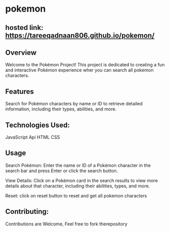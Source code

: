 # pokemon

## hosted link: https://tareeqadnaan806.github.io/pokemon/

## Overview
Welcome to the Pokémon Project! This project is dedicated to creating a fun and interactive Pokémon experience wher you can search all pokemon characters.

## Features

Search for Pokémon characters by name or ID to retrieve detailed information, including their types, abilities, and more.

## Technologies Used:
JavaScript
Api
HTML
CSS

## Usage
Search Pokémon: Enter the name or ID of a Pokémon character in the search bar and press Enter or click the search button.

View Details: Click on a Pokémon card in the search results to view more details about that character, including their abilities, types, and more.

Reset: click on reset button to reset and get all pokemon characters

## Contributing:
Contributions are Welcome, Feel free to fork therepository
